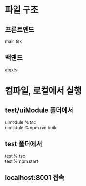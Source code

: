 # 파일 구조

## 프론트엔드
 main.tsx
## 백엔드
 app.ts


# 컴파일, 로컬에서 실행
## test/uiModule 폴더에서 
 uimodule % tsc  
 uimodule % npm run build
## test 폴더에서
 test % tsc  
 test % npm start
## localhost:8001 접속

